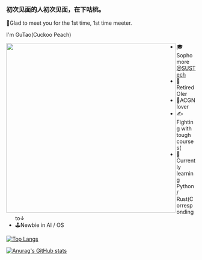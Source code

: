 ### 初次见面的人初次见面，在下咕桃。

👋Glad to meet you for the 1st time, 1st time meeter. 

I'm GuTao(Cuckoo Peach)

<img align='left' src='https://s2.loli.net/2022/08/09/HmPDTaNkhzjSZMd.png' width='450px'>  

- 🎓Sophomore [@SUSTech](sustech.edu.cn)
- 🏅Retired OIer
- 💮ACGN lover
- ✍️Fighting with tough courses(
- 🌱Currently learning Python / Rust(Corresponding to↓
- 🕹️Newbie in AI / OS

[![Top Langs](https://github-readme-stats.vercel.app/api/top-langs/?username=gutaozi&layout=compact)](https://github.com/anuraghazra/github-readme-stats)

[![Anurag's GitHub stats](https://github-readme-stats.vercel.app/api?username=gutaozi&count_private=true&show_icons=true&hide_rank=true)](https://github.com/anuraghazra/github-readme-stats)  

<!--
**GuTaoZi/GuTaoZi** is a ✨ _special_ ✨ repository because its `README.md` (this file) appears on your GitHub profile.

Here are some ideas to get you started:

- 🔭 I’m currently working on ...
- 🌱 I’m currently learning ...
- 👯 I’m looking to collaborate on ...
- 🤔 I’m looking for help with ...
- 💬 Ask me about ...
- 📫 How to reach me: ...
- 😄 Pronouns: ...
- ⚡ Fun fact: ...

-->
